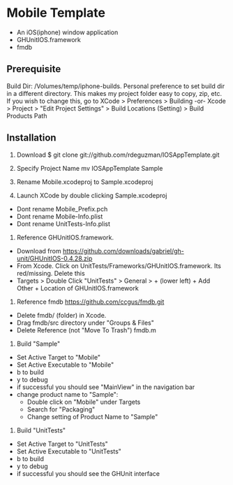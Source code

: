 # Mobile Template 

- An iOS(iphone) window application
- GHUnitIOS.framework
- fmdb

## Prerequisite

Build Dir: /Volumes/temp/iphone-builds. Personal preference to set build dir in a different directory. This makes my project folder easy to copy, zip, etc. If you wish to change this, go to XCode > Preferences > Building -or- Xcode > Project > "Edit Project Settings" > Build Locations (Setting) > Build Products Path

## Installation

1. Download
  $ git clone git://github.com/rdeguzman/IOSAppTemplate.git

1. Specify Project Name
  mv IOSAppTemplate Sample

1. Rename Mobile.xcodeproj to Sample.xcodeproj

1. Launch XCode by double clicking Sample.xcodeproj
  - Dont rename Mobile_Prefix.pch
  - Dont rename Mobile-Info.plist
  - Dont rename UnitTests-Info.plist

1. Reference GHUnitIOS.framework. 
  - Download from https://github.com/downloads/gabriel/gh-unit/GHUnitIOS-0.4.28.zip
  - From Xcode. Click on UnitTests/Frameworks/GHUnitIOS.framework. Its red/missing. Delete this
  - Targets > Double Click "UnitTests" > General > + (lower left) + Add Other + Location of GHUnitIOS.framework

1. Reference fmdb https://github.com/ccgus/fmdb.git
  - Delete fmdb/ (folder) in Xcode.
  - Drag fmdb/src directory under "Groups & Files"
  - Delete Reference (not "Move To Trash") fmdb.m

1. Build "Sample" 
  - Set Active Target to "Mobile"
  - Set Active Executable to "Mobile"
  - <ctrl> b to build
  - <ctrl> y to debug
  - if successful you should see "MainView" in the navigation bar
  - change product name to "Sample":
    - Double click on "Mobile" under Targets
    - Search for "Packaging"
    - Change setting of Product Name to "Sample"

1. Build "UnitTests"
  - Set Active Target to "UnitTests"
  - Set Active Executable to "UnitTests"
  - <ctrl> b to build
  - <ctrl> y to debug
  - if successful you should see the GHUnit interface
